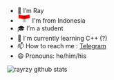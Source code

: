 - 🔭 I’m Ray
- <img src="https://raw.githubusercontent.com/mpurnomoadji/GameTebakAku-master/master/website/img/animasi-bergerak-bendera-indonesia-0013.gif" width="30px"> I'm from Indonesia
- 🎓 I’m a student 
- 🌱 I'm currently learning C++ (?)
- 📫 How to reach me : [Telegram](https://t.me/rayrzy)
- 😄 Pronouns: he/him/his

![rayrzy github stats](https://github-stats-alpha.vercel.app/api/?username=rayrzy&cc=FF0000&ic=000000&bc=FF0000&tc=FFFFFF)
